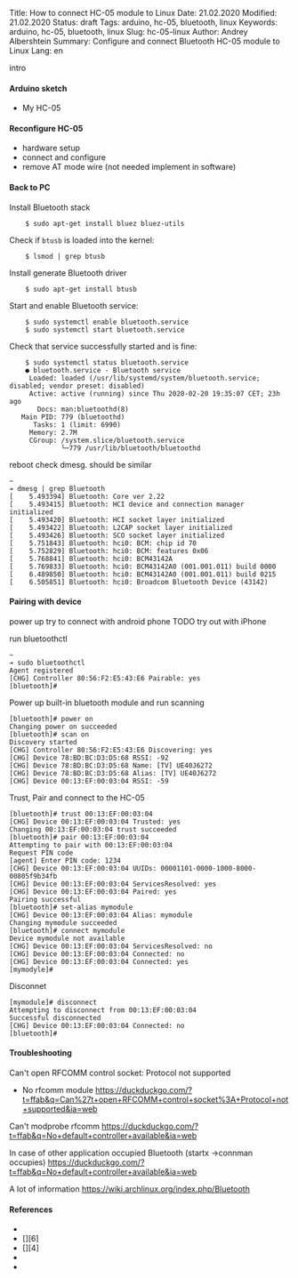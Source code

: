 Title: How to connect HC-05 module to Linux
Date: 21.02.2020
Modified: 21.02.2020
Status: draft
Tags: arduino, hc-05, bluetooth, linux
Keywords: arduino, hc-05, bluetooth, linux
Slug: hc-05-linux
Author: Andrey Albershtein
Summary: Configure and connect Bluetooth HC-05 module to Linux
Lang: en

intro

#### Arduino sketch
- My HC-05 

#### Reconfigure HC-05

- hardware setup
- connect and configure
- remove AT mode wire (not needed implement in software)

#### Back to PC

Install Bluetooth stack

```shell
    $ sudo apt-get install bluez bluez-utils
```

Check if `btusb` is loaded into the kernel:

```shell
    $ lsmod | grep btusb
```

Install generate Bluetooth driver

```shell
    $ sudo apt-get install btusb
```

Start and enable Bluetooth service:

```shell
    $ sudo systemctl enable bluetooth.service
    $ sudo systemctl start bluetooth.service
```

Check that service successfully started and is fine: 

```shell
    $ sudo systemctl status bluetooth.service
    ● bluetooth.service - Bluetooth service
     Loaded: loaded (/usr/lib/systemd/system/bluetooth.service; disabled; vendor preset: disabled)
     Active: active (running) since Thu 2020-02-20 19:35:07 CET; 23h ago
       Docs: man:bluetoothd(8)
   Main PID: 779 (bluetoothd)
      Tasks: 1 (limit: 6990)
     Memory: 2.7M
     CGroup: /system.slice/bluetooth.service
             └─779 /usr/lib/bluetooth/bluetoothd
```

reboot
check dmesg. should be similar

```shell
~ 
➔ dmesg | grep Bluetooth
[    5.493394] Bluetooth: Core ver 2.22
[    5.493415] Bluetooth: HCI device and connection manager initialized
[    5.493420] Bluetooth: HCI socket layer initialized
[    5.493422] Bluetooth: L2CAP socket layer initialized
[    5.493426] Bluetooth: SCO socket layer initialized
[    5.751843] Bluetooth: hci0: BCM: chip id 70
[    5.752829] Bluetooth: hci0: BCM: features 0x06
[    5.768841] Bluetooth: hci0: BCM43142A
[    5.769833] Bluetooth: hci0: BCM43142A0 (001.001.011) build 0000
[    6.489850] Bluetooth: hci0: BCM43142A0 (001.001.011) build 0215
[    6.505851] Bluetooth: hci0: Broadcom Bluetooth Device (43142)
```

#### Pairing with device

power up
try to connect with android phone
TODO try out with iPhone

run bluetoothctl

```shell
~ 
➔ sudo bluetoothctl
Agent registered
[CHG] Controller 80:56:F2:E5:43:E6 Pairable: yes
[bluetooth]# 
```

Power up built-in bluetooth module and run scanning

```shell
[bluetooth]# power on
Changing power on succeeded
[bluetooth]# scan on
Discovery started
[CHG] Controller 80:56:F2:E5:43:E6 Discovering: yes
[CHG] Device 78:BD:BC:D3:D5:68 RSSI: -92
[CHG] Device 78:BD:BC:D3:D5:68 Name: [TV] UE40J6272
[CHG] Device 78:BD:BC:D3:D5:68 Alias: [TV] UE40J6272
[CHG] Device 00:13:EF:00:03:04 RSSI: -59
```

Trust, Pair and connect to the HC-05

```shell
[bluetooth]# trust 00:13:EF:00:03:04
[CHG] Device 00:13:EF:00:03:04 Trusted: yes
Changing 00:13:EF:00:03:04 trust succeeded
[bluetooth]# pair 00:13:EF:00:03:04
Attempting to pair with 00:13:EF:00:03:04
Request PIN code
[agent] Enter PIN code: 1234
[CHG] Device 00:13:EF:00:03:04 UUIDs: 00001101-0000-1000-8000-00805f9b34fb
[CHG] Device 00:13:EF:00:03:04 ServicesResolved: yes
[CHG] Device 00:13:EF:00:03:04 Paired: yes
Pairing successful
[bluetooth]# set-alias mymodule
[CHG] Device 00:13:EF:00:03:04 Alias: mymodule
Changing mymodule succeeded
[bluetooth]# connect mymodule
Device mymodule not available
[CHG] Device 00:13:EF:00:03:04 ServicesResolved: no
[CHG] Device 00:13:EF:00:03:04 Connected: no
[CHG] Device 00:13:EF:00:03:04 Connected: yes
[mymodyle]# 
```

Disconnet

```shell
[mymodule]# disconnect
Attempting to disconnect from 00:13:EF:00:03:04
Successful disconnected
[CHG] Device 00:13:EF:00:03:04 Connected: no
[bluetooth]# 
```


#### Troubleshooting

Can't open RFCOMM control socket: Protocol not supported 
- No rfcomm module
https://duckduckgo.com/?t=ffab&q=Can%27t+open+RFCOMM+control+socket%3A+Protocol+not+supported&ia=web

Can't modprobe rfcomm
https://duckduckgo.com/?t=ffab&q=No+default+controller+available&ia=web

In case of other application occupied Bluetooth (startx ->connman occupies)
https://duckduckgo.com/?t=ffab&q=No+default+controller+available&ia=web

A lot of information
https://wiki.archlinux.org/index.php/Bluetooth

#### References

* [][1]
* [][6]
* [][4]
* [][5]
* [][3]

[1]: 
[2]: 
[3]: 
[4]: 
[5]: 
[6]: 
